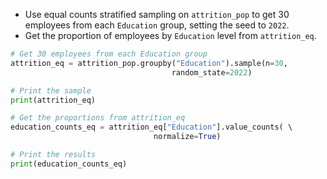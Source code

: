 - Use equal counts stratified sampling on `attrition_pop` to get 30 employees from each `Education` group, setting the seed to `2022`.
- Get the proportion of employees by `Education` level from `attrition_eq`.
```Python
# Get 30 employees from each Education group
attrition_eq = attrition_pop.groupby("Education").sample(n=30, 
									random_state=2022)

# Print the sample
print(attrition_eq)

# Get the proportions from attrition_eq
education_counts_eq = attrition_eq["Education"].value_counts( \ 
								normalize=True)

# Print the results
print(education_counts_eq)
```

